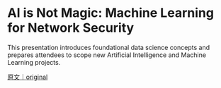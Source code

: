 
# AI is Not Magic: Machine Learning for Network Security

This presentation introduces foundational data science concepts and prepares attendees to scope new Artificial Intelligence and Machine Learning projects.

[原文｜original](https://insights.sei.cmu.edu/library/ai-is-not-magic-machine-learning-for-network-security/)
        